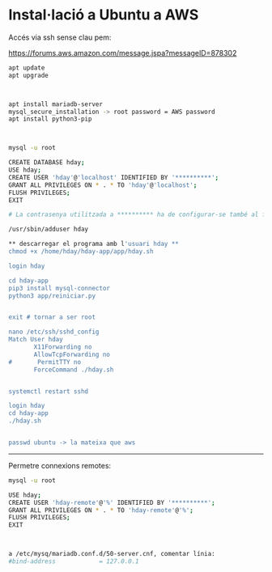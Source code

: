 Instal·lació a Ubuntu a AWS
===========================

Accés via ssh sense clau pem:

https://forums.aws.amazon.com/message.jspa?messageID=878302

```bash
apt update
apt upgrade



apt install mariadb-server
mysql_secure_installation -> root password = AWS password
apt install python3-pip



mysql -u root

CREATE DATABASE hday;
USE hday;
CREATE USER 'hday'@'localhost' IDENTIFIED BY '**********';
GRANT ALL PRIVILEGES ON * . * TO 'hday'@'localhost';
FLUSH PRIVILEGES;
EXIT

# La contrasenya utilitzada a ********** ha de configurar-se també al fitxer logica/claus.py

/usr/sbin/adduser hday

** descarregar el programa amb l'usuari hday **
chmod +x /home/hday/hday-app/app/hday.sh

login hday

cd hday-app
pip3 install mysql-connector
python3 app/reiniciar.py


exit # tornar a ser root

nano /etc/ssh/sshd_config
Match User hday
       X11Forwarding no
       AllowTcpForwarding no
#       PermitTTY no
       ForceCommand ./hday.sh


systemctl restart sshd

login hday
cd hday-app
./hday.sh


passwd ubuntu -> la mateixa que aws
```

---

Permetre connexions remotes:

```bash
mysql -u root

USE hday;
CREATE USER 'hday-remote'@'%' IDENTIFIED BY '**********';
GRANT ALL PRIVILEGES ON * . * TO 'hday-remote'@'%';
FLUSH PRIVILEGES;
EXIT



a /etc/mysq/mariadb.conf.d/50-server.cnf, comentar línia:
#bind-address            = 127.0.0.1
```
